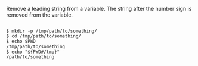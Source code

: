 <p>Remove a leading string from a variable. The string after the number sign is removed from the variable.</p>

<code name="bash">
$ mkdir -p /tmp/path/to/something/
$ cd /tmp/path/to/something/
$ echo $PWD
/tmp/path/to/something
$ echo "${PWD#/tmp}"
/path/to/something
</code>